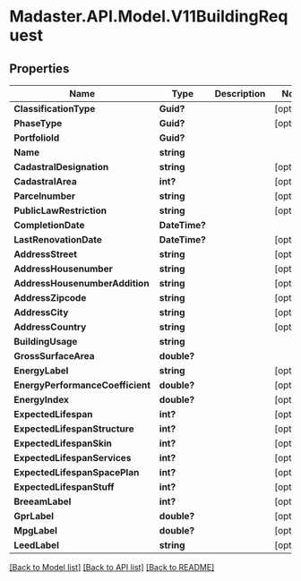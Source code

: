 # Madaster.API.Model.V11BuildingRequest
## Properties

Name | Type | Description | Notes
------------ | ------------- | ------------- | -------------
**ClassificationType** | **Guid?** |  | [optional] 
**PhaseType** | **Guid?** |  | [optional] 
**PortfolioId** | **Guid?** |  | 
**Name** | **string** |  | 
**CadastralDesignation** | **string** |  | [optional] 
**CadastralArea** | **int?** |  | [optional] 
**Parcelnumber** | **string** |  | [optional] 
**PublicLawRestriction** | **string** |  | [optional] 
**CompletionDate** | **DateTime?** |  | 
**LastRenovationDate** | **DateTime?** |  | [optional] 
**AddressStreet** | **string** |  | [optional] 
**AddressHousenumber** | **string** |  | [optional] 
**AddressHousenumberAddition** | **string** |  | [optional] 
**AddressZipcode** | **string** |  | [optional] 
**AddressCity** | **string** |  | [optional] 
**AddressCountry** | **string** |  | [optional] 
**BuildingUsage** | **string** |  | 
**GrossSurfaceArea** | **double?** |  | 
**EnergyLabel** | **string** |  | [optional] 
**EnergyPerformanceCoefficient** | **double?** |  | [optional] 
**EnergyIndex** | **double?** |  | [optional] 
**ExpectedLifespan** | **int?** |  | [optional] 
**ExpectedLifespanStructure** | **int?** |  | [optional] 
**ExpectedLifespanSkin** | **int?** |  | [optional] 
**ExpectedLifespanServices** | **int?** |  | [optional] 
**ExpectedLifespanSpacePlan** | **int?** |  | [optional] 
**ExpectedLifespanStuff** | **int?** |  | [optional] 
**BreeamLabel** | **int?** |  | [optional] 
**GprLabel** | **double?** |  | [optional] 
**MpgLabel** | **double?** |  | [optional] 
**LeedLabel** | **string** |  | [optional] 

[[Back to Model list]](../README.md#documentation-for-models) [[Back to API list]](../README.md#documentation-for-api-endpoints) [[Back to README]](../README.md)

